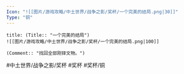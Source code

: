 ```yaml
---
Icon: "![[图片/游戏攻略/中土世界/战争之影/奖杯/一个完美的结局.png|30]]"
Type: "铜"
---
```

```ad-common-bronze-trophy
title: (Title:: "一个完美的结局")
![[图片/游戏攻略/中土世界/战争之影/奖杯/一个完美的结局.png|100]]

(Comment:: "找回全部刚铎文物。")
```

#中土世界/战争之影/奖杯 #奖杯 #奖杯/铜
